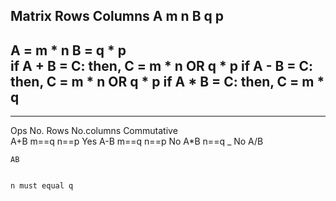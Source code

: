 
Matrix   Rows    Columns
A        m         n
B        q         p   
----
A = m * n
B = q * p    
if A + B = C: then,
C = m * n OR q * p
if A - B = C: then,
C = m * n OR q * p
if A * B = C: then,
C = m * q
----
----    
Ops    No. Rows    No.columns      Commutative     
A+B    m==q        n==p            Yes
A-B    m==q        n==p            No
A*B    n==q        _               No
A/B


    AB 
 

    n must equal q